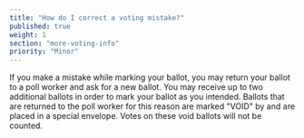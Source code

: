 ```yaml
---
title: "How do I correct a voting mistake?"
published: true
weight: 1
section: "more-voting-info"
priority: "Minor"
---
```


If you make a mistake while marking your ballot, you may return your ballot to a poll worker and ask for a new ballot. You may receive up to two additional ballots in order to mark your ballot as you intended. Ballots that are returned to the poll worker for this reason are marked "VOID" by and are placed in a special envelope. Votes on these void ballots will not be counted.  

